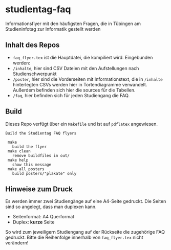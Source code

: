 # studientag-faq
Informationsflyer mit den häufigsten Fragen, die in Tübingen am Studieninfotag zur Informatik gestellt werden

## Inhalt des Repos
- `faq_flyer.tex` ist die Hauptdatei, die kompiliert wird. Eingebunden werden:
- `/inhalte`, hier sind CSV Dateien mit den Aufstellungen nach Studienschwerpunkt 
- `/poster`, hier sind die Vorderseiten mit Informationstext, die in `/inhalte` hinterlegten CSVs werden hier in Tortendiagramme verwandelt. Außerdem befinden sich hier die sources für die Tabellen.
- `/faq`, hier befinden sich für jeden Studiengang die FAQ.

## Build
Dieses Repo verfügt über ein `Makefile` und ist auf `pdflatex` angewiesen.

```
Build the Studientag FAQ flyers

 make
   build the flyer
 make clean
   remove buildfiles in out/
 make help
   show this message
 make all_posters
   build posters/"plakate" only
```

## Hinweise zum Druck
Es werden immer zwei Studiengänge auf eine A4-Seite gedruckt. Die Seiten sind so angelegt, dass man duplexen kann. 
- Seitenformat: A4 Querformat
- Duplex: **kurze** Seite 

So wird zum jeweiligern Studiengang auf der Rückseite die zugehörige FAQ gedruckt. Bitte die Reihenfolge innerhalb von `faq_flyer.tex` nicht verändern!
